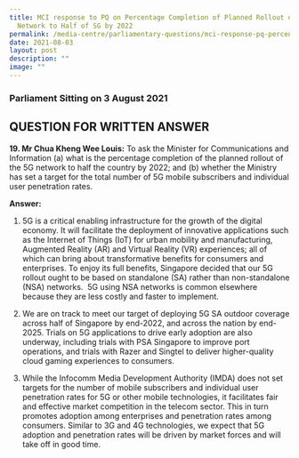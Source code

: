 ```yaml
---
title: MCI response to PQ on Percentage Completion of Planned Rollout of 5G
  Network to Half of SG by 2022
permalink: /media-centre/parliamentary-questions/mci-response-pq-percentage-completion-5g-network-half-sg-2022/
date: 2021-08-03
layout: post
description: ""
image: ""
---
```

### Parliament Sitting on 3 August 2021

QUESTION FOR WRITTEN ANSWER
---------------------------

  
**19\. Mr Chua Kheng Wee Louis:** To ask the Minister for Communications and Information (a) what is the percentage completion of the planned rollout of the 5G network to half the country by 2022; and (b) whether the Ministry has set a target for the total number of 5G mobile subscribers and individual user penetration rates.  
  
**Answer:**  

1. 5G is a critical enabling infrastructure for the growth of the digital economy. It will facilitate the deployment of innovative applications such as the Internet of Things (IoT) for urban mobility and manufacturing, Augmented Reality (AR) and Virtual Reality (VR) experiences; all of which can bring about transformative benefits for consumers and enterprises. To enjoy its full benefits, Singapore decided that our 5G rollout ought to be based on standalone (SA) rather than non-standalone (NSA) networks.  5G using NSA networks is common elsewhere because they are less costly and faster to implement.   
  
2. We are on track to meet our target of deploying 5G SA outdoor coverage across half of Singapore by end-2022, and across the nation by end-2025. Trials on 5G applications to drive early adoption are also underway, including trials with PSA Singapore to improve port operations, and trials with Razer and Singtel to deliver higher-quality cloud gaming experiences to consumers.  
  
3. While the Infocomm Media Development Authority (IMDA) does not set targets for the number of mobile subscribers and individual user penetration rates for 5G or other mobile technologies, it facilitates fair and effective market competition in the telecom sector. This in turn promotes adoption among enterprises and penetration rates among consumers. Similar to 3G and 4G technologies, we expect that 5G adoption and penetration rates will be driven by market forces and will take off in good time.